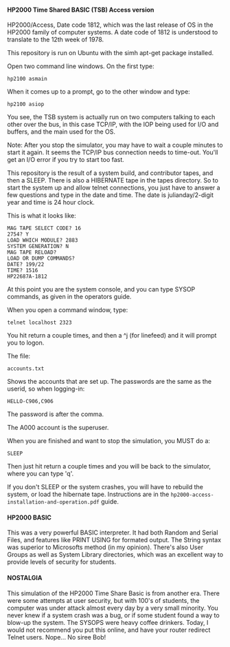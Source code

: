 #### HP2000 Time Shared BASIC (TSB) Access version

HP2000/Access, Date code 1812, which was the last release of OS in the HP2000 family of computer systems.
A date code of 1812 is understood to translate to the 12th week of 1978.

This repository is run on Ubuntu with the simh apt-get package installed.

Open two command line windows. On the first type:
```
hp2100 asmain
```
When it comes up to a prompt, go to the other window and type:
```
hp2100 asiop
```
You see, the TSB system is actually run on two computers talking to each other over the bus, in this case TCP/IP, with the IOP being used for I/O and buffers, and the main used for the OS.

Note: After you stop the simulator, you may have to wait a couple minutes to start it again. It seems the TCP/IP bus connection needs to time-out. You'll get an I/O error if you try to start too fast.

This repository is the result of a system build, and contributor tapes, and then a SLEEP. There is also a HIBERNATE tape in the tapes directory. So to start the system up and allow telnet connections, you just have to answer a few questions and type in the date and time. The date is julianday/2-digit year and time is 24 hour clock.

This is what it looks like:

```
MAG TAPE SELECT CODE? 16
2754? Y
LOAD WHICH MODULE? 2883
SYSTEM GENERATION? N
MAG TAPE RELOAD?
LOAD OR DUMP COMMANDS?
DATE? 199/22
TIME? 1516
HP22687A-1812
```

At this point you are the system console, and you can type SYSOP commands, as given in the operators guide.

When you open a command window, type:

```
telnet localhost 2323
```
You hit return a couple times, and then a ^j (for linefeed) and it will prompt you to logon.

The file:
```
accounts.txt
```
Shows the accounts that are set up. The passwords are the same as the userid, so when logging-in:
```
HELLO-C906,C906
```
The password is after the comma.

The A000 account is the superuser.

When you are finished and want to stop the simulation, you MUST do a:
```
SLEEP
```
Then just hit return a couple times and you will be back to the simulator, where you can type 'q'.

If you don't SLEEP or the system crashes, you will have to rebuild the system, or load the hibernate tape. Instructions are in the ```hp2000-access-installation-and-operation.pdf``` guide.

#### HP2000 BASIC
This was a very powerful BASIC interpreter. It had both Random and Serial Files, and features like PRINT USING for formated output. The String syntax was superior to Microsofts method (in my opinion). There's also User Groups as well as System Library directories, which was an excellent way to provide levels of security for students.

#### NOSTALGIA
This simulation of the HP2000 Time Share Basic is from another era. There were some attempts at user security, but with 100's of students,
the computer was under attack almost every day by a very small minority. You never knew if a system crash was a bug, or if some student found
a way to blow-up the system. The SYSOPS were heavy coffee drinkers. Today, I would not recommend you put this online, and have your router
redirect Telnet users. Nope... No siree Bob!
